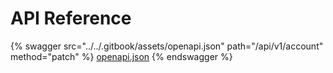 # API Reference

{% swagger src="../../.gitbook/assets/openapi.json" path="/api/v1/account" method="patch" %}
[openapi.json](../../.gitbook/assets/openapi.json)
{% endswagger %}

